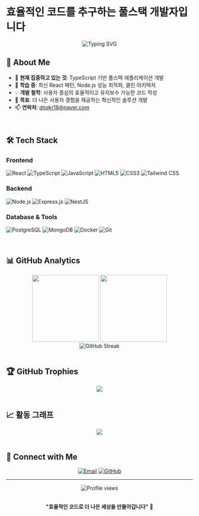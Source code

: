 # 효율적인 코드를 추구하는 풀스택 개발자입니다

<div align="center">
  <img src="https://readme-typing-svg.herokuapp.com?font=Fira+Code&pause=1000&color=36BCF7&center=true&vCenter=true&width=435&lines=Full+Stack+Developer;TypeScript+%26+Node.js+Enthusiast;Always+Learning+New+Things;Building+Efficient+Solutions" alt="Typing SVG" />
</div>

## 🚀 About Me

- 🔭 **현재 집중하고 있는 것**: TypeScript 기반 풀스택 애플리케이션 개발
- 🌱 **학습 중**: 최신 React 패턴, Node.js 성능 최적화, 클린 아키텍처
- 💡 **개발 철학**: 사용자 중심의 효율적이고 유지보수 가능한 코드 작성
- 🎯 **목표**: 더 나은 사용자 경험을 제공하는 혁신적인 솔루션 개발
- 📫 **연락처**: dnqkr18@naver.com

<br>

## 🛠️ Tech Stack

### Frontend
![React](https://img.shields.io/badge/React-20232A?style=for-the-badge&logo=react&logoColor=61DAFB)
![TypeScript](https://img.shields.io/badge/TypeScript-007ACC?style=for-the-badge&logo=typescript&logoColor=white)
![JavaScript](https://img.shields.io/badge/JavaScript-F7DF1E?style=for-the-badge&logo=javascript&logoColor=black)
![HTML5](https://img.shields.io/badge/HTML5-E34F26?style=for-the-badge&logo=html5&logoColor=white)
![CSS3](https://img.shields.io/badge/CSS3-1572B6?style=for-the-badge&logo=css3&logoColor=white)
![Tailwind CSS](https://img.shields.io/badge/Tailwind_CSS-38B2AC?style=for-the-badge&logo=tailwind-css&logoColor=white)

### Backend
![Node.js](https://img.shields.io/badge/Node.js-43853D?style=for-the-badge&logo=node.js&logoColor=white)
![Express.js](https://img.shields.io/badge/Express.js-404D59?style=for-the-badge)
![NestJS](https://img.shields.io/badge/NestJS-E0234E?style=for-the-badge&logo=nestjs&logoColor=white)

### Database & Tools
![PostgreSQL](https://img.shields.io/badge/PostgreSQL-316192?style=for-the-badge&logo=postgresql&logoColor=white)
![MongoDB](https://img.shields.io/badge/MongoDB-4EA94B?style=for-the-badge&logo=mongodb&logoColor=white)
![Docker](https://img.shields.io/badge/Docker-2496ED?style=for-the-badge&logo=docker&logoColor=white)
![Git](https://img.shields.io/badge/Git-F05032?style=for-the-badge&logo=git&logoColor=white)

<br>

## 📊 GitHub Analytics

<div align="center">
  <img height="180em" src="https://github-readme-stats.vercel.app/api?username=wdevelope&show_icons=true&theme=tokyonight&include_all_commits=true&count_private=true"/>
  <img height="180em" src="https://github-readme-stats.vercel.app/api/top-langs/?username=wdevelope&layout=compact&langs_count=8&theme=tokyonight"/>
</div>

<div align="center">
  <img src="https://github-readme-streak-stats.herokuapp.com/?user=wdevelope&theme=tokyonight" alt="GitHub Streak" />
</div>

<br>

## 🏆 GitHub Trophies
<div align="center">
  <img src="https://github-profile-trophy.vercel.app/?username=wdevelope&theme=tokyonight&no-frame=false&no-bg=false&margin-w=4" />
</div>

<br>

## 📈 활동 그래프
<div align="center">
  <img src="https://github-readme-activity-graph.vercel.app/graph?username=wdevelope&theme=tokyo-night&bg_color=1a1b27&color=70a5fd&line=bf91f3&point=38bdae&area=true&hide_border=true" />
</div>

<br>

## 🤝 Connect with Me

<div align="center">
  
[![Email](https://img.shields.io/badge/Email-D14836?style=for-the-badge&logo=gmail&logoColor=white)](mailto:dnqkr18@naver.com)
[![GitHub](https://img.shields.io/badge/GitHub-100000?style=for-the-badge&logo=github&logoColor=white)](https://github.com/wdevelope)

</div>

---

<div align="center">
  <img src="https://komarev.com/ghpvc/?username=wdevelope&label=Profile%20views&color=0e75b6&style=flat" alt="Profile views" />
</div>

<div align="center">

<br>
  
**"효율적인 코드로 더 나은 세상을 만들어갑니다"** 🚀

</div>
